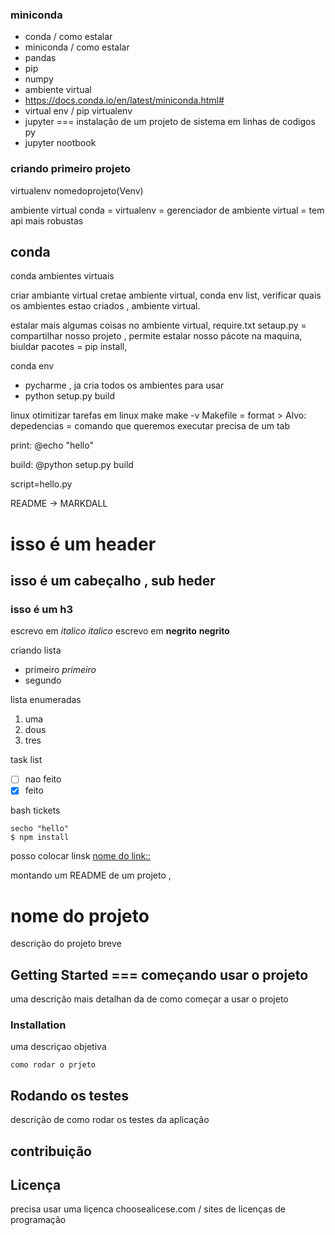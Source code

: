 ### miniconda
- conda / como estalar
- miniconda / como estalar
- pandas
- pip
- numpy
- ambiente virtual
- https://docs.conda.io/en/latest/miniconda.html#
- virtual env / pip virtualenv
- jupyter   === instalação de um projeto de sistema em linhas de codigos py
- jupyter nootbook

### criando primeiro projeto
virtualenv nomedoprojeto(Venv)

ambiente virtual
conda = virtualenv = gerenciador de ambiente virtual = tem api mais robustas

## conda
conda ambientes virtuais

criar ambiante virtual
cretae ambiente virtual,
conda env list, verificar quais os ambientes estao criados , ambiente virtual.

estalar mais algumas coisas no ambiente virtual,
require.txt
setaup.py = compartilhar nosso projeto , permite estalar nosso pácote na maquina, biuldar pacotes = pip install,

conda env

* pycharme , ja cria todos os ambientes para usar
* python setup.py build

linux otimitizar tarefas em linux
make
make -v
Makefile = format >
Alvo: depedencias = comando que queremos executar
  precisa de um tab

print:
  @echo "hello"

build:
  @python setup.py build

script=hello.py

README -> MARKDALL

# isso é um header
##  isso é um cabeçalho , sub heder
### isso é um h3

escrevo em _italico_   *italico*
escrevo em __negrito__  **negrito**

criando lista
* primeiro *primeiro*
* segundo

lista enumeradas

1. uma
2. dous
3. tres

task list

* [ ] nao feito
* [x] feito

bash tickets
```
secho "hello"
$ npm install
```
posso colocar linsk [nome do link::](www.git.com)

montando um README de um projeto ,

# nome do projeto
descrição do projeto breve

## Getting Started  === começando  usar o projeto
uma descrição mais detalhan da de como começar a usar o projeto

### Installation
uma descriçao objetiva
```
como rodar o prjeto
```

## Rodando os testes
descrição de como rodar os testes da aplicação

## contribuição

## Licença
precisa usar uma liçenca
choosealicese.com     / sites de licenças de programação





